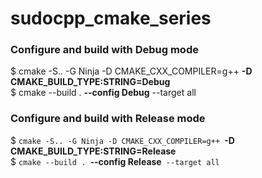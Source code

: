 # sudocpp_cmake_series

### Configure and build with Debug mode
$ cmake -S.. -G Ninja -D CMAKE_CXX_COMPILER=g++ **-D CMAKE_BUILD_TYPE:STRING=Debug**  
$ cmake --build . **--config Debug** --target all

### Configure and build with Release mode
$ `cmake -S.. -G Ninja -D CMAKE_CXX_COMPILER=g++ `**-D CMAKE_BUILD_TYPE:STRING=Release**  
$ `cmake --build . `**--config Release**` --target all`  
